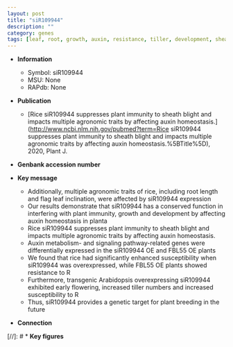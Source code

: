 ```yaml
---
layout: post
title: "siR109944"
description: ""
category: genes
tags: [leaf, root, growth, auxin, resistance, tiller, development, sheath, blight, homeostasis, breeding, immunity, tiller number, root length]
---
```


* **Information**  
    + Symbol: siR109944  
    + MSU: None  
    + RAPdb: None  

* **Publication**  
    + [Rice siR109944 suppresses plant immunity to sheath blight and impacts multiple agronomic traits by affecting auxin homeostasis.](http://www.ncbi.nlm.nih.gov/pubmed?term=Rice siR109944 suppresses plant immunity to sheath blight and impacts multiple agronomic traits by affecting auxin homeostasis.%5BTitle%5D), 2020, Plant J.

* **Genbank accession number**  

* **Key message**  
    + Additionally, multiple agronomic traits of rice, including root length and flag leaf inclination, were affected by siR109944 expression
    + Our results demonstrate that siR109944 has a conserved function in interfering with plant immunity, growth and development by affecting auxin homeostasis in planta
    + Rice siR109944 suppresses plant immunity to sheath blight and impacts multiple agronomic traits by affecting auxin homeostasis.
    + Auxin metabolism- and signaling pathway-related genes were differentially expressed in the siR109944 OE and FBL55 OE plants
    + We found that rice had significantly enhanced susceptibility when siR109944 was overexpressed, while FBL55 OE plants showed resistance to R
    + Furthermore, transgenic Arabidopsis overexpressing siR109944 exhibited early flowering, increased tiller numbers and increased susceptibility to R
    + Thus, siR109944 provides a genetic target for plant breeding in the future

* **Connection**  

[//]: # * **Key figures**  


